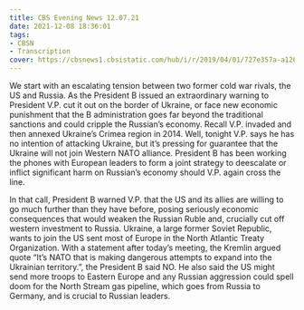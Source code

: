```yaml
---
title: CBS Evening News 12.07.21
date: 2021-12-08 18:36:01
tags:
- CBSN
- Transcription
cover: https://cbsnews1.cbsistatic.com/hub/i/r/2019/04/01/727e357a-a126-4138-a2c5-4d3222669d57/thumbnail/640x360/3ff2761028dc5c65cc4f07acd54bcd5c/cbsn2-logo-1920x1080.jpg
---
```

We start with an escalating tension between two former cold war rivals, the US and Russia. As the President B issued an extraordinary warning to President V.P. cut it out on the border of Ukraine, or face new economic punishment that the B administration goes far beyond the traditional sanctions and could cripple the Russian’s economy. Recall V.P. invaded and then annexed Ukraine’s Crimea region in 2014. Well, tonight V.P. says he has no intention of attacking Ukraine, but it’s pressing for guarantee that the Ukraine will not join Western NATO alliance. President B has been working the phones with European leaders to form a joint strategy to deescalate or inflict significant harm on Russian’s economy should V.P. again cross the line. 

In that call, President B warned V.P. that the US and its allies are willing to go much further than they have before, posing seriously economic consequences that would weaken the Russian Ruble and, crucially cut off western investment to Russia. Ukraine, a large former Soviet Republic, wants to join the US sent most of Europe in the North Atlantic Treaty Organization. With a statement after today’s meeting, the Kremlin argued quote “It’s NATO that is making dangerous attempts to expand into the Ukrainian territory.”, the President B said NO. He also said the US might send more troops to Eastern Europe and any Russian aggression could spell doom for the North Stream gas pipeline, which goes from Russia to Germany, and is crucial to Russian leaders. 
